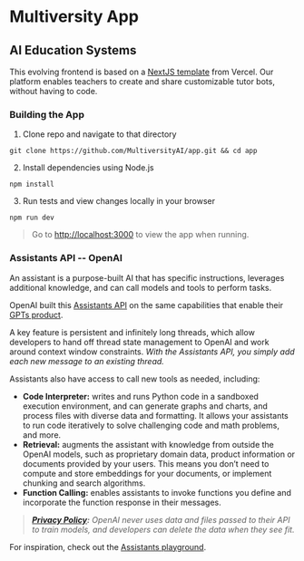# Multiversity App
## AI Education Systems

This evolving frontend is based on a [NextJS template](https://vercel.com/templates/next.js/openai-assistants-quickstart) from Vercel. Our platform enables teachers to create and share customizable tutor bots, without having to code.

### Building the App

1. Clone repo and navigate to that directory
```
git clone https://github.com/MultiversityAI/app.git && cd app
```

2. Install dependencies using Node.js
```
npm install
```

3. Run tests and view changes locally in your browser
```
npm run dev
```

> Go to [http://localhost:3000](http://localhost:3000) to view the app when running.

### Assistants API -- OpenAI

An assistant is a purpose-built AI that has specific instructions, leverages additional knowledge, and can call models and tools to perform tasks.

OpenAI built this [Assistants API](https://platform.openai.com/docs/assistants/overview) on the same capabilities that enable their [GPTs product](https://openai.com/index/introducing-gpts).

A key feature is persistent and infinitely long threads, which allow developers to hand off thread state management to OpenAI and work around context window constraints. *With the Assistants API, you simply add each new message to an existing thread.*

Assistants also have access to call new tools as needed, including:

- **Code Interpreter:** writes and runs Python code in a sandboxed execution environment, and can generate graphs and charts, and process files with diverse data and formatting. It allows your assistants to run code iteratively to solve challenging code and math problems, and more.
- **Retrieval:** augments the assistant with knowledge from outside the OpenAI models, such as proprietary domain data, product information or documents provided by your users. This means you don’t need to compute and store embeddings for your documents, or implement chunking and search algorithms.
- **Function Calling:** enables assistants to invoke functions you define and incorporate the function response in their messages.

> ***[Privacy Policy](https://openai.com/enterprise-privacy):** OpenAI never uses data and files passed to their API to train models, and developers can delete the data when they see fit.*

For inspiration, check out the [Assistants playground](https://platform.openai.com/playground/assistants?mode=assistant).
